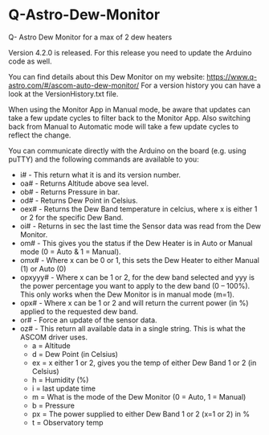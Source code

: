 # Q-Astro-Dew-Monitor
Q- Astro Dew Monitor for a max of 2 dew heaters

Version 4.2.0 is released. For this release you need to update the Arduino code as well.

You can find details about this Dew Monitor on my website: https://www.q-astro.com/#/ascom-auto-dew-monitor/
For a version history you can have a look at the VersionHistory.txt file.

When using the Monitor App in Manual mode, be aware that updates can take a few update cycles to filter back to the Monitor App.
Also switching back from Manual to Automatic mode will take a few update cycles to reflect the change.

You can communicate directly with the Arduino on the board (e.g. using puTTY) and the following commands are available to you:
* i#   - This return what it is and its version number.
* oa#  - Returns Altitude above sea level.
* ob#  - Returns Pressure in bar.
* od#  - Returns Dew Point in Celsius.
* oex# - Returns the Dew Band temperature in celcius, where x is either 1 or 2 for the specific Dew Band.
* oi#  - Returns in sec the last time the Sensor data was read from the Dew Monitor.
* om# - This gives you the status if the Dew Heater is in Auto or Manual mode (0 = Auto & 1 = Manual).
* omx# - Where x can be 0 or 1, this sets the Dew Heater to either Manual (1) or Auto (0)
* opxyyy# - Where x can be 1 or 2, for the dew band selected and yyy is the power percentage you want to apply to the dew band (0 – 100%). This only works when the Dew Monitor is in manual mode (m=1).
* opx# - Where x can be 1 or 2 and will return the current power (in %) applied to the requested dew band.
* or#  - Force an update of the sensor data.
* oz# - This return all available data in a single string. This is what the ASCOM driver uses.
    - a = Altitude
    - d = Dew Point (in Celsius)
    - ex = x either 1 or 2, gives you the temp of either Dew Band 1 or 2 (in Celsius)
    - h = Humidity (%)
    - i = last update time
    - m = What is the mode of the Dew Monitor (0 = Auto, 1 = Manual)
    - b = Pressure
    - px = The power supplied to either Dew Band 1 or 2 (x=1 or 2) in %
    - t = Observatory temp
